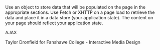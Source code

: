 Use an object to store data that will be populated on the page in the appropriate sections. Use
Fetch or XHTTP on a page load to retrieve the data and place it in a data store (your application
state). The content on your page should reflect your application state.

AJAX

Taylor Dronfield
for Fanshawe College - Interactive Media Design
